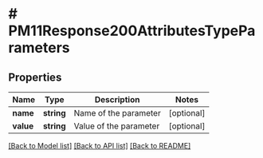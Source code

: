 # # PM11Response200AttributesTypeParameters

## Properties

Name | Type | Description | Notes
------------ | ------------- | ------------- | -------------
**name** | **string** | Name of the parameter | [optional]
**value** | **string** | Value of the parameter | [optional]

[[Back to Model list]](../../README.md#models) [[Back to API list]](../../README.md#endpoints) [[Back to README]](../../README.md)
